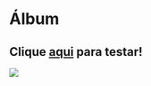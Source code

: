 # Álbum

## Clique [aqui](https://vitormenoli.github.io/projetos-reactjs/6_Album/) para testar!

<img src="https://imgur.com/dXvmGng.png">